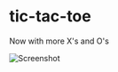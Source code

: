 # tic-tac-toe
Now with more X's and O's

![Screenshot](https://github.com/scottdjwallace/tic-tac-toe/blob/master/screenshot.png)
